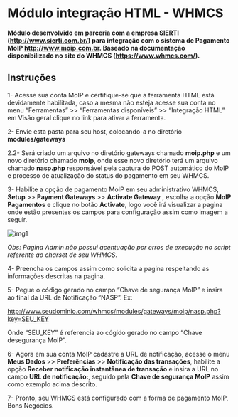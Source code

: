Módulo integração HTML - WHMCS
==============================


**Módulo desenvolvido em parceria com a empresa SIERTI (http://www.sierti.com.br/) para integração com o sistema de Pagamento MoIP http://www.moip.com.br. Baseado na documentação disponibilizado no site do WHMCS (https://www.whmcs.com/).**

Instruções
----------


1- Acesse sua conta MoIP e certifique-se que a ferramenta HTML está devidamente habilitada, caso a mesma não esteja acesse sua conta no menu “Ferramentas” >> “Ferramentas disponíveis” >> “Integração HTML” em Visão geral clique no link para ativar a ferramenta.

2- Envie esta pasta para seu host, colocando-a no diretório **modules/gateways**

2.2- Será criado um arquivo no diretório gateways chamado **moip.php** e um novo diretório chamado **moip**, onde esse novo diretório terá um arquivo chamado **nasp.php** responsável pela captura do POST automático do MoIP e processo de atualização do status do pagamento em seu WHMCS.

3- Habilite a opção de pagamento MoIP em seu administrativo WHMCS, **Setup** >> **Payment Gateways** >> **Activate Gateway** , escolha a opção **MoIP Pagamentos** e clique no botão **Activate**, logo você irá visualizar a pagina onde estão presentes os campos para configuração assim como imagem a seguir.



![img1](http://labs.moip.com.br/imagens_documentacao/moip_whcms1.png)

*Obs: Pagina Admin não possui acentuação por erros de execução no script referente ao charset de seu WHMCS.*


4- Preencha os campos assim como solicita a pagina respeitando as informações descritas na pagina.

5- Pegue o código gerado no campo “Chave de segurança MoIP” e insira ao final da URL de Notificação “NASP”. Ex: 

  http://www.seudominio.com/whmcs/modules/gateways/moip/nasp.php?key=SEU_KEY

Onde “SEU_KEY” é referencia ao cógido gerado no campo “Chave desegurança MoIP”.

6- Agora em sua conta MoIP cadastre a URL de notificação, acesse o menu **Meus Dados** >> **Preferências** >> **Notificação das transações**, habilite a opção **Receber notificação instantânea de transação** e insira a URL no campo **URL de notificação:**, seguido pela **Chave de segurança MoIP** assim como exemplo acima descrito.

7- Pronto, seu WHMCS está configurado com a forma de pagamento MoIP, Bons Negócios.
